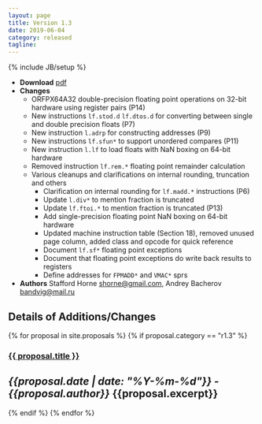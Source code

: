 ```yaml
---
layout: page
title: Version 1.3
date: 2019-06-04
category: released
tagline: 
---
```

{% include JB/setup %}
 - **Download** [pdf](https://raw.githubusercontent.com/openrisc/doc/master/openrisc-arch-1.3-rev1.pdf)
 - **Changes**
   - ORFPX64A32 double-precision floating point operations on 32-bit hardware using register pairs (P14)
   - New instructions `lf.stod.d` `lf.dtos.d` for converting between single and double precision floats (P7)
   - New instruction `l.adrp` for constructing addresses (P9)
   - New instructions `lf.sfun*` to support unordered compares (P11)
   - New instruction `l.lf` to load floats with NaN boxing on 64-bit hardware
   - Removed instruction `lf.rem.*` floating point remainder calculation
   - Various cleanups and clarifications on internal rounding, truncation and others
     - Clarification on internal rounding for `lf.madd.*` instructions (P6)
     - Update `l.div*` to mention fraction is truncated
     - Update `lf.ftoi.*` to mention fraction is truncated (P13)
     - Add single-precision floating point NaN boxing on 64-bit hardware
     - Updated machine instruction table (Section 18), removed unused page column, added class and opcode for quick reference
     - Document `lf.sf*` floating point exceptions
     - Document that floating point exceptions do write back results to registers
     - Define addresses for `FPMADD*` and `VMAC*` sprs
 - **Authors** Stafford Horne <shorne@gmail.com>, Andrey Bacherov <bandvig@mail.ru>

<!--more--> 
## Details of Additions/Changes

{% for proposal in site.proposals %}
  {% if proposal.category == "r1.3" %}

### [{{ proposal.title }}]({{proposal.url}})
*{{proposal.date | date: "%Y-%m-%d"}} - {{proposal.author}}*
{{proposal.excerpt}}
---
  {% endif %}
{% endfor %}

